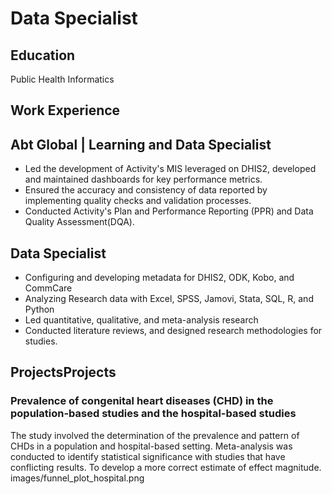 # Data Specialist

## Education
Public Health Informatics

## Work Experience
## Abt Global | Learning and Data Specialist
- Led the development of Activity's MIS leveraged on DHIS2, developed and maintained dashboards for key performance metrics.
- Ensured the accuracy and consistency of data reported by implementing quality checks and validation processes.
- Conducted Activity's Plan and Performance Reporting (PPR) and Data Quality Assessment(DQA).

##  Data Specialist 
- Configuring and developing metadata for DHIS2, ODK, Kobo, and CommCare 
- Analyzing Research data with Excel, SPSS, Jamovi, Stata, SQL, R, and Python
- Led quantitative, qualitative, and meta-analysis research
- Conducted literature reviews, and designed research methodologies for studies.

## ProjectsProjects
### Prevalence of congenital heart diseases (CHD) in the population-based studies and the hospital-based studies
The study involved the determination of the prevalence and pattern of CHDs in a population and hospital-based setting. Meta-analysis was conducted to identify statistical significance with studies that have conflicting results. To develop a more correct estimate of effect magnitude. 
images/funnel_plot_hospital.png

